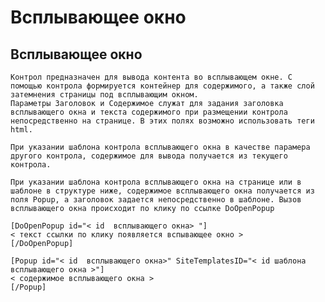 ﻿---
description: 2.4.7
---
# Всплывающее окно
## Всплывающее окно
	Контрол предназначен для вывода контента во всплывающем окне. С помощью контрола формируется контейнер для содержимого, а также слой затемнения страницы под всплывающим окном.
	Параметры Заголовок и Содержимое служат для задания заголовка всплывающего окна и текста содержимого при размещении контрола непосредственно на странице. В этих полях возможно использовать теги html.
	
	При указании шаблона контрола всплывающего окна в качестве парамера другого контрола, содержимое для вывода получается из текущего контрола.
	
	При указании шаблона контрола всплывающего окна на странице или в шаблоне в структуре ниже, содержимое всплывающего окна получается из поля Popup, а заголовок задается непосредственно в шаблоне. Вызов всплывающего окна происходит по клику по ссылке DoOpenPopup
	
	[DoOpenPopup id="< id  всплывающего окна> "]
	< текст ссылки по клику появляется вспывающее окно >
	[/DoOpenPopup]
	
	[Popup id="< id  всплывающего окна>" SiteTemplatesID="< id шаблона всплывающего окна >"]
	< содержимое всплывающего окна >
	[/Popup]
	
	
